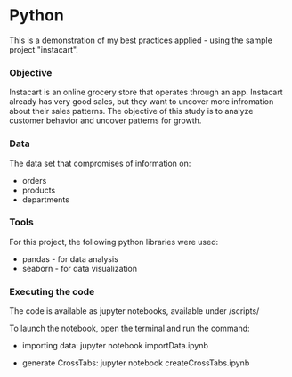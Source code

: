 # Python
This is a demonstration of my best practices applied - using the sample project "instacart".

### **Objective**

Instacart is an online grocery store that operates through an app. Instacart already has very good sales, but they want to uncover more infromation about their sales patterns. The objective of this study is to analyze customer behavior and uncover patterns for growth.

### Data

The data set that compromises of information on:

-   orders
-   products 
-   departments

### Tools

For this project, the following python libraries were used:

-   pandas - for data analysis
-   seaborn - for data visualization

### Executing the code

The code is available as jupyter notebooks, available under /scripts/

To launch the notebook, open the terminal and run the command:

-   importing data: jupyter notebook importData.ipynb

-   generate CrossTabs: jupyter notebook createCrossTabs.ipynb
